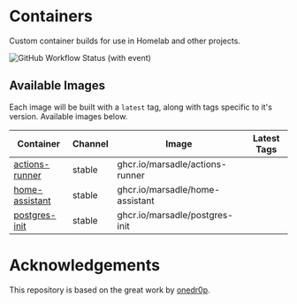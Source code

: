 <!---
NOTE: AUTO-GENERATED FILE
to edit this file, instead edit its template at: ./github/scripts/templates/README.md.j2
-->

# Containers

Custom container builds for use in Homelab and other projects.

![GitHub Workflow Status (with event)](https://img.shields.io/github/actions/workflow/status/marsadle/containers/release-scheduled.yaml?label=Scheduled%20Release)

## Available Images

Each image will be built with a `latest` tag, along with tags specific to it's version. Available images below.

Container | Channel | Image | Latest Tags
--- | --- | --- | ---
[actions-runner]() | stable | ghcr.io/marsadle/actions-runner |
[home-assistant]() | stable | ghcr.io/marsadle/home-assistant |
[postgres-init]() | stable | ghcr.io/marsadle/postgres-init |


# Acknowledgements

This repository is based on the great work by [onedr0p](https://github.com/onedr0p/containers).